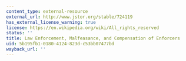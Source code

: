 ```yaml
---
content_type: external-resource
external_url: http://www.jstor.org/stable/724119
has_external_license_warning: true
license: https://en.wikipedia.org/wiki/All_rights_reserved
status: ''
title: Law Enforcement, Malfeasance, and Compensation of Enforcers
uid: 5b195fb1-0180-4124-823d-c53bb07477bd
wayback_url: ''
---
```

